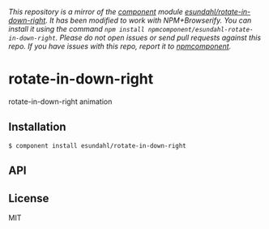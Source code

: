*This repository is a mirror of the [component](http://component.io) module [esundahl/rotate-in-down-right](http://github.com/esundahl/rotate-in-down-right). It has been modified to work with NPM+Browserify. You can install it using the command `npm install npmcomponent/esundahl-rotate-in-down-right`. Please do not open issues or send pull requests against this repo. If you have issues with this repo, report it to [npmcomponent](https://github.com/airportyh/npmcomponent).*

# rotate-in-down-right

  rotate-in-down-right animation

## Installation

    $ component install esundahl/rotate-in-down-right

## API

   

## License

  MIT
